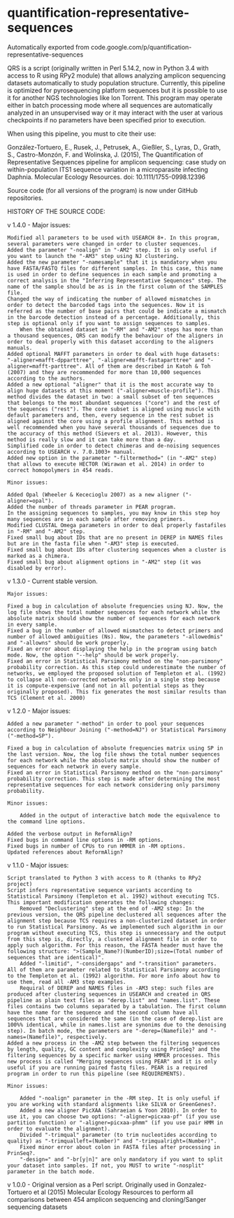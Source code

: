 # quantification-representative-sequences
Automatically exported from code.google.com/p/quantification-representative-sequences

QRS is a script (originally written in Perl 5.14.2, now in Python 3.4 with access to R using RPy2 module) that allows analyzing amplicon sequencing datasets automatically to study population structure. Currently, this pipeline is optimized for pyrosequencing platform sequences but it is possible to use it for another NGS technologies like Ion Torrent. This program may operate either in batch processing mode where all sequences are automatically analyzed in an unsupervised way or it may interact with the user at various checkpoints if no parameters have been specified prior to execution.

When using this pipeline, you must to cite their use:

González-Tortuero, E., Rusek, J., Petrusek, A., Gießler, S., Lyras, D., Grath, S., Castro-Monzón, F. and Wolinska, J. (2015), The Quantification of Representative Sequences pipeline for amplicon sequencing: case study on within-population ITS1 sequence variation in a microparasite infecting Daphnia. Molecular Ecology Resources. doi: 10.1111/1755-0998.12396

Source code (for all versions of the program) is now under GitHub repositories.

HISTORY OF THE SOURCE CODE:

v 1.4.0 - Major issues:

    Modified all parameters to be used with USEARCH 8+. In this program, several parameters were changed in order to cluster sequences.
    Added the parameter "-noalign" in "-AM2" step. It is only useful if you want to launch the "-AM3" step using NJ clustering.
    Added the new parameter "-namesample" that it is mandatory when you have FASTA/FASTQ files for different samples. In this case, this name is used in order to define sequences in each sample and promoting a correct analysis in the "Inferring Representative Sequences" step. The name of the sample should be as is in the first column of the SAMPLES file.
    Changed the way of indicating the number of allowed mismatches in order to detect the barcoded tags into the sequences. Now it is referred as the number of base pairs that could be indicate a mismatch in the barcode detection instead of a percentage. Additionally, this step is optional only if you want to assign sequences to samples.
        When the obtained dataset in "-RM" and "-AM2" steps has more than a thousand sequences, QRS can modify the behaviour of the aligners in order to deal properly with this dataset according to the aligners manuals. 
    Added optional MAFFT parameters in order to deal with huge datasets: "-aligner=mafft-dpparttree", "-aligner=mafft-fastaparttree" and "-aligner=mafft-parttree". All of them are described in Katoh & Toh (2007) and they are recommended for more than 10,000 sequences according to the authors.
    Added a new optional "aligner" that it is the most accurate way to align huge datasets at this moment ("-aligner=muscle-profile"). This method divides the dataset in two: a small subset of ten sequences that belongs to the most abundant sequences ("core") and the rest of the sequences ("rest"). The core subset is aligned using muscle with default parameters and, then, every sequence in the rest subset is aligned against the core using a profile alignment. This method is well recommended when you have several thousands of sequences due to the accuracy of this method (Sievers et al. 2013). However, this method is really slow and it can take more than a day.
    Simplified code in order to detect chimeras and de-noising sequences according to USEARCH v. 7.0.1003+ manual.
    Added new option in the parameter "-filtermethod=" (in "-AM2" step) that allows to execute HECTOR (Wirawan et al. 2014) in order to correct homopolymers in 454 reads. 

    Minor issues: 

    Added Opal (Wheeler & Kececioglu 2007) as a new aligner ("-aligner=opal").
    Added the number of threads parameter in PEAR program.
    In the assigning sequences to samples, you may know in this step hoy many sequences are in each sample after removing primers.
    Modified CLUSTAL Omega parameters in order to deal properly fastafiles in "-RM" and "-AM2" step.
    Fixed small bug about IDs that are no present in DEREP in NAMES files but are in the fasta file when "-AM3" step is executed.
    Fixed small bug about IDs after clustering sequences when a cluster is marked as a chimera.
    Fixed small bug about alignment options in "-AM2" step (it was disabled by error). 

v 1.3.0 - Current stable version.

    Major issues: 

    Fixed a bug in calculation of absolute frequencies using NJ. Now, the log file shows the total number sequences for each network while the absolute matrix should show the number of sequences for each network in every sample.
    Fixed a bug in the number of allowed mismatches to detect primers and number of allowed ambiguities (Ns). Now, the parameters "-allowedmis" and "-allowns" should be work properly.
    Fixed an error about displaying the help in the program using batch mode. Now, the option "--help" should be work properly.
    Fixed an error in Statistical Parsimony method on the "non-parsimony" probability correction. As this step could underestimate the number of networks, we employed the proposed solution of Templeton et al. (1992) to collapse all non-corrected networks only in a single step because it is compute-expensive (and not in all potential steps as they originally proposed). This fix generates the most similar results than TCS (Clement et al. 2000) 

v 1.2.0 - Major issues:

    Added a new parameter "-method" in order to pool your sequences according to Neighbour Joining ("-method=NJ") or Statistical Parsimony ("-method=SP"). 

    Fixed a bug in calculation of absolute frequencies matrix using SP in the last version. Now, the log file shows the total number sequences for each network while the absolute matrix should show the number of sequences for each network in every sample.
    Fixed an error in Statistical Parsimony method on the "non-parsimony" probability correction. This step is made after determining the most representative sequences for each network considering only parsimony probability. 

    Minor issues:

        Added in the output of interactive batch mode the equivalence to the command line options. 

    Added the verbose output in ReformAlign?
    Fixed bugs in command line options in -RM options.
    Fixed bugs in number of CPUs to run HMMER in -RM options.
    Updated references about ReformAlign? 

v 1.1.0 - Major issues:

    Script translated to Python 3 with access to R (thanks to RPy2 project)
    Script infers representative sequence variants according to Statistical Parsimony (Templeton et al. 1992) without executing TCS. This important modification generates the following changes:
        Removed "Declustering" step at the end of -AM2 step: In the previous version, the QRS pipeline declustered all sequences after the alignment step because TCS requires a non-clusterized dataset in order to run Statistical Parsimony. As we implemented such algorithm in our program without executing TCS, this step is unnecessary and the output from this step is, directly, a clustered alignment file in order to apply such algorithm. For this reason, the FASTA header must have the following structure: ">(Sample_Name?)(NumberID);size=(Total number of sequences that are identical)".
        Added "-limitid", "-considergaps" and "-transition" parameters. All of them are parameter related to Statistical Parsimony according to the Templeton et al. (1992) algorithm. For more info about how to use them, read all -AM3 step examples.
        Requiral of DEREP and NAMES files in -AM3 step: such files are produced after clustering sequences in USEARCH and created in QRS pipeline as plain text files as "derep.list" and "names.list". These files contains two columns separated by a tabulation. The first column have the name for the sequence and the second column have all sequences that are considered the same (in the case of derep.list are 100%% identical, while in names.list are synonims due to the denoising step). In batch mode, the parameters are "-derep=(Namefile)" and "-names=(Namefile)", respectively. 
    Added a new process in the -AM2 step between the filtering sequences by length, quality, GC content and complexity using PrinSeq? and the filtering sequences by a specific marker using HMMER processes. This new process is called "Merging sequences using PEAR" and it is only useful if you are running paired fastq files. PEAR is a required program in order to run this pipeline (see REQUIREMENTS). 

    Minor issues:

        Added "-noalign" parameter in the -RM step. It is only useful if you are working with standard alignments like SILVA or GreenGenes?.
        Added a new aligner PicXAA (Sahraeian & Yoon 2010). In order to use it, you can choose two options: "-aligner=picxaa-pf" (if you use partition function) or "-aligner=picxaa-phmm" (if you use pair HMM in order to evaluate the alignment).
        Divided "-trimqual" parameter (to trim nucleotides according to quality) as "-trimqualleft=(Number)" and "-trimqualright=(Number)".
        Fixed minor error about colon in FASTA files after processing in PrinSeq?.
        "-design=" and "-br[y|n]" are only mandatory if you want to split your dataset into samples. If not, you MUST to write "-nosplit" parameter in the batch mode. 

v 1.0.0 - Original version as a Perl script. Originally used in Gonzalez-Tortuero et al (2015) Molecular Ecology Resources to perform all comparisons between 454 amplicon sequencing and cloning/Sanger sequencing datasets 
